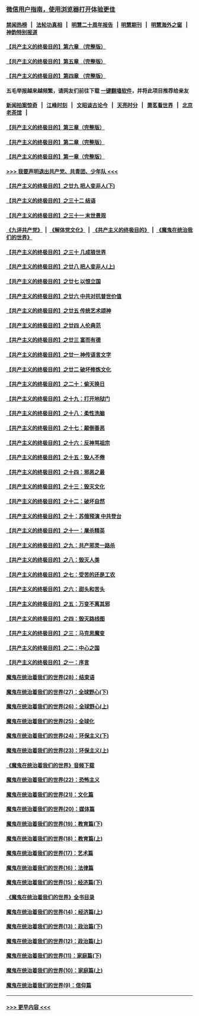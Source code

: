 ### [微信用户指南，使用浏览器打开体验更佳](https://github.com/gfw-breaker/banned-news1/blob/master/indexes/wechat-guide.md?t=0)
#### [禁闻热榜](热点新闻.md?t=0)  &nbsp;&nbsp;|&nbsp;&nbsp; [法轮功真相](https://github.com/gfw-breaker/truth/blob/master/README.md?t=0) &nbsp;&nbsp;|&nbsp;&nbsp; [明慧二十周年报告](https://github.com/gfw-breaker/mh-reports/blob/master/README.md?t=0) &nbsp;&nbsp;|&nbsp;&nbsp;[明慧期刊](https://github.com/gfw-breaker/mh-qikan) &nbsp;&nbsp;|&nbsp;&nbsp; [明慧海外之窗](https://github.com/gfw-breaker/mh-news/blob/master/README.md?t=0) &nbsp;&nbsp;|&nbsp;&nbsp; [神韵特别报道](https://github.com/gfw-breaker/mh-news/blob/master/shenyun.md?t=0)
#### [【共产主义的终极目的】第六章 （完整版）](../pages/nsc422/n11428913.md?t=02041202) 
#### [【共产主义的终极目的】第五章 （完整版）](../pages/nsc422/n11428912.md?t=02041202) 
#### [【共产主义的终极目的】第四章 （完整版）](../pages/nsc422/n11428907.md?t=02041202) 
#### 五毛举报越来越频繁，请网友们前往下载 [一键翻墙软件](https://github.com/gfw-breaker/ssr-accounts)，并将此项目推荐给亲友
#### [新闻拍案惊奇](https://github.com/gfw-breaker/banned-news1/blob/master/pages/link4.md) &nbsp;&nbsp;|&nbsp;&nbsp; [江峰时刻](https://github.com/gfw-breaker/banned-news1/blob/master/pages/link4.md) &nbsp;&nbsp;|&nbsp;&nbsp; [文昭谈古论今](https://github.com/gfw-breaker/banned-news1/blob/master/pages/link4.md) &nbsp;&nbsp;|&nbsp;&nbsp; [天亮时分](https://github.com/gfw-breaker/banned-news1/blob/master/pages/link4.md) &nbsp;&nbsp;|&nbsp;&nbsp; [萧茗看世界](https://github.com/gfw-breaker/banned-news1/blob/master/pages/link4.md) &nbsp;&nbsp;|&nbsp;&nbsp; [北京老茶馆](https://github.com/gfw-breaker/banned-news1/blob/master/pages/link4.md) &nbsp;&nbsp;|&nbsp;&nbsp; 
#### [【共产主义的终极目的】第三章（完整版）](../pages/nsc422/n11428848.md?t=02041202) 
#### [【共产主义的终极目的】第二章（完整版）](../pages/nsc422/n11428831.md?t=02041202) 
#### [【共产主义的终极目的】第一章（完整版）](../pages/nsc422/n11417651.md?t=02041202) 
#### [>>> 我要声明退出共产党、共青团、少年队 <<<](https://github.com/begood0513/goodnews/blob/master/quit/letter.md) 
#### [【共产主义的终极目的】之廿九 把人变非人(下)](../pages/nsc422/n11344140.md?t=02041202) 
#### [【共产主义的终极目的】之三十二 结语](../pages/nsc422/n11360535.md?t=02041202) 
#### [【共产主义的终极目的】之三十一 末世景观](../pages/nsc422/n11351129.md?t=02041202) 
#### [《九评共产党》](https://github.com/begood0513/9ping.md/blob/master/README.md) &nbsp;|&nbsp; [《解体党文化》](../../../../jtdwh.md/blob/master/README.md)  &nbsp;|&nbsp; [《共产主义的终极目的》](../../../../gczydzjmd.md/blob/master/README.md) &nbsp;|&nbsp; [《魔鬼在统治我们的世界》](../../../../mgztzwmdsj.md/blob/master/README.md) 
#### [【共产主义的终极目的】之三十 几成狼世界](../pages/nsc422/n11348280.md?t=02041202) 
#### [【共产主义的终极目的】之廿八 把人变非人(上)](../pages/nsc422/n11340492.md?t=02041202) 
#### [【共产主义的终极目的】之廿七 以恨立国](../pages/nsc422/n11336944.md?t=02041202) 
#### [【共产主义的终极目的】之廿六 中共对抗普世价值](../pages/nsc422/n11324785.md?t=02041202) 
#### [【共产主义的终极目的】之廿五 传统艺术颂神](../pages/nsc422/n11296396.md?t=02041202) 
#### [【共产主义的终极目的】之廿四 人伦典范](../pages/nsc422/n11296397.md?t=02041202) 
#### [【共产主义的终极目的】之廿三 富而有德](../pages/nsc422/n11283598.md?t=02041202) 
#### [【共产主义的终极目的】之廿一 神传语言文字](../pages/nsc422/n11263265.md?t=02041202) 
#### [【共产主义的终极目的】之廿二 破坏修炼文化](../pages/nsc422/n11245728.md?t=02041202) 
#### [【共产主义的终极目的】之二十：偷天换日](../pages/nsc422/n11238846.md?t=02041202) 
#### [【共产主义的终极目的】之十九：打开地狱门](../pages/nsc422/n11206376.md?t=02041202) 
#### [【共产主义的终极目的】之十八：柔性洗脑](../pages/nsc422/n11199994.md?t=02041202) 
#### [【共产主义的终极目的】之十七：颠倒善恶](../pages/nsc422/n11179782.md?t=02041202) 
#### [【共产主义的终极目的】之十六：反神骂祖宗](../pages/nsc422/n11166798.md?t=02041202) 
#### [【共产主义的终极目的】之十五：毁人不倦](../pages/nsc422/n11166792.md?t=02041202) 
#### [【共产主义的终极目的】之十四：邪恶之最](../pages/nsc422/n11150249.md?t=02041202) 
#### [【共产主义的终极目的】之十三：毁灭文化](../pages/nsc422/n11135227.md?t=02041202) 
#### [【共产主义的终极目的】之十二：破坏自然](../pages/nsc422/n11135214.md?t=02041202) 
#### [【共产主义的终极目的】之十：苏俄预演 中共登台](../pages/nsc422/n11118424.md?t=02041202) 
#### [【共产主义的终极目的】之十一：屠杀精英](../pages/nsc422/n11118442.md?t=02041202) 
#### [【共产主义的终极目的】之九：共产邪灵一路杀](../pages/nsc422/n11114139.md?t=02041202) 
#### [【共产主义的终极目的】之八：毁灭人类](../pages/nsc422/n11108503.md?t=02041202) 
#### [【共产主义的终极目的】之七：受苦的还是工农](../pages/nsc422/n11101809.md?t=02041202) 
#### [【共产主义的终极目的】之六：甜头和苦头](../pages/nsc422/n11096971.md?t=02041202) 
#### [【共产主义的终极目的】之五：万变不离其邪](../pages/nsc422/n11091285.md?t=02041202) 
#### [【共产主义的终极目的】之四：毁灭路线图](../pages/nsc422/n11086284.md?t=02041202) 
#### [【共产主义的终极目的】之三：马克思魔变](../pages/nsc422/n11061941.md?t=02041202) 
#### [【共产主义的终极目的】之二：中心之国](../pages/nsc422/n11047728.md?t=02041202) 
#### [【共产主义的终极目的】之一：序言](../pages/nsc422/n11086077.md?t=02041202) 
#### [魔鬼在统治着我们的世界(28)：结束语](../pages/nsc422/n10936246.md?t=02041202) 
#### [魔鬼在统治着我们的世界(27)：全球野心(下)](../pages/nsc422/n10928319.md?t=02041202) 
#### [魔鬼在统治着我们的世界(26)：全球野心(上)](../pages/nsc422/n10900318.md?t=02041202) 
#### [魔鬼在统治着我们的世界(25)：全球化](../pages/nsc422/n10788205.md?t=02041202) 
#### [魔鬼在统治着我们的世界(24)：环保主义(下)](../pages/nsc422/n10695307.md?t=02041202) 
#### [魔鬼在统治着我们的世界(23)：环保主义(上)](../pages/nsc422/n10688613.md?t=02041202) 
#### [《魔鬼在统治着我们的世界》音频下载](../pages/nsc422/n10635553.md?t=02041202) 
#### [魔鬼在统治着我们的世界(22)：恐怖主义](../pages/nsc422/n10614727.md?t=02041202) 
#### [魔鬼在统治着我们的世界(21)：文化篇](../pages/nsc422/n10597706.md?t=02041202) 
#### [魔鬼在统治着我们的世界(20)：媒体篇](../pages/nsc422/n10586579.md?t=02041202) 
#### [魔鬼在统治着我们的世界(19)：教育篇(下)](../pages/nsc422/n10564808.md?t=02041202) 
#### [魔鬼在统治着我们的世界(18)：教育篇(上)](../pages/nsc422/n10526970.md?t=02041202) 
#### [魔鬼在统治着我们的世界(17)：艺术篇](../pages/nsc422/n10499093.md?t=02041202) 
#### [魔鬼在统治着我们的世界(16)：法律篇](../pages/nsc422/n10485969.md?t=02041202) 
#### [魔鬼在统治着我们的世界(15)：经济篇(下)](../pages/nsc422/n10469975.md?t=02041202) 
#### [《魔鬼在统治着我们的世界》全书目录](../pages/nsc422/n10464261.md?t=02041202) 
#### [魔鬼在统治着我们的世界(14)：经济篇(上)](../pages/nsc422/n10457370.md?t=02041202) 
#### [魔鬼在统治着我们的世界(13)：政治篇(下)](../pages/nsc422/n10448270.md?t=02041202) 
#### [魔鬼在统治着我们的世界(12)：政治篇(上)](../pages/nsc422/n10444576.md?t=02041202) 
#### [魔鬼在统治着我们的世界(11)：家庭篇(下)](../pages/nsc422/n10440961.md?t=02041202) 
#### [魔鬼在统治着我们的世界(10)：家庭篇(上)](../pages/nsc422/n10435448.md?t=02041202) 
#### [魔鬼在统治着我们的世界(9)：信仰篇](../pages/nsc422/n10432159.md?t=02041202) 

----
#### [ >>> 更早内容 <<< ](../indexes/nsc422-earlier.md)
